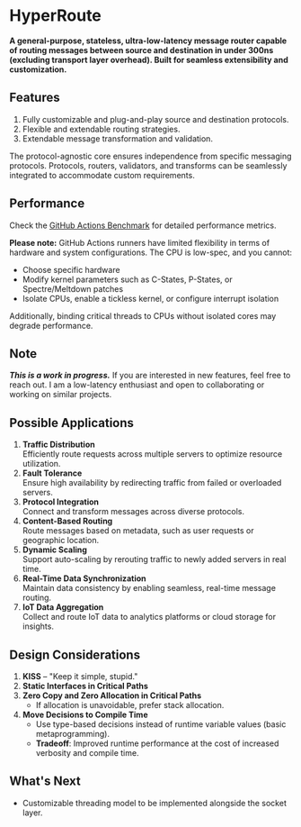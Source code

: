 # HyperRoute
**A general-purpose, stateless, ultra-low-latency message router capable of routing messages between source and destination in under 300ns (excluding transport layer overhead). Built for seamless extensibility and customization.**

## Features
1. Fully customizable and plug-and-play source and destination protocols.
2. Flexible and extendable routing strategies.
3. Extendable message transformation and validation.
   
The protocol-agnostic core ensures independence from specific messaging protocols. Protocols, routers, validators, and transforms can be seamlessly integrated to accommodate custom requirements.

## Performance  
Check the [GitHub Actions Benchmark](https://github.com/m3janitha2/HyperRoute/actions) for detailed performance metrics.  

**Please note:** GitHub Actions runners have limited flexibility in terms of hardware and system configurations. The CPU is low-spec, and you cannot:  
- Choose specific hardware  
- Modify kernel parameters such as C-States, P-States, or Spectre/Meltdown patches  
- Isolate CPUs, enable a tickless kernel, or configure interrupt isolation  

Additionally, binding critical threads to CPUs without isolated cores may degrade performance.

## Note
**_This is a work in progress._** If you are interested in new features, feel free to reach out. I am a low-latency enthusiast and open to collaborating or working on similar projects.

## Possible Applications  
1. **Traffic Distribution**  
   Efficiently route requests across multiple servers to optimize resource utilization.  
2. **Fault Tolerance**  
   Ensure high availability by redirecting traffic from failed or overloaded servers.  
3. **Protocol Integration**  
   Connect and transform messages across diverse protocols.  
4. **Content-Based Routing**  
   Route messages based on metadata, such as user requests or geographic location.  
5. **Dynamic Scaling**  
   Support auto-scaling by rerouting traffic to newly added servers in real time.  
6. **Real-Time Data Synchronization**  
   Maintain data consistency by enabling seamless, real-time message routing.  
7. **IoT Data Aggregation**  
   Collect and route IoT data to analytics platforms or cloud storage for insights.

## Design Considerations  
1. **KISS** – "Keep it simple, stupid."  
2. **Static Interfaces in Critical Paths**  
3. **Zero Copy and Zero Allocation in Critical Paths**  
   - If allocation is unavoidable, prefer stack allocation.  
4. **Move Decisions to Compile Time**  
   - Use type-based decisions instead of runtime variable values (basic metaprogramming).  
   - **Tradeoff**: Improved runtime performance at the cost of increased verbosity and compile time.
  
## What's Next
- Customizable threading model to be implemented alongside the socket layer.
